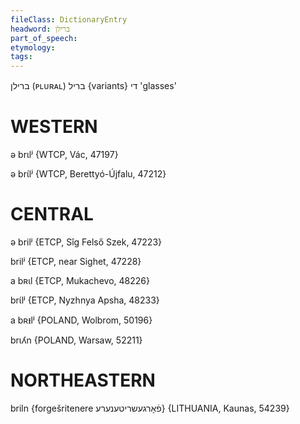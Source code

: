 ```yaml
---
fileClass: DictionaryEntry
headword: ברילן
part_of_speech: 
etymology: 
tags: 
---
```

ברילן
(ᴘʟᴜʀᴀʟ)
בריל {variants}
די
'glasses'

WESTERN
========

ə brɩlʲ {WTCP, Vác, 47197}

ə brɩ́lʲ {WTCP, Berettyó-Újfalu, 47212}

CENTRAL
========

ə brilʲ {ETCP, Sîg Felső Szek, 47223}

brilʲ {ETCP, near Sighet, 47228}

a bʀɩl {ETCP, Mukachevo, 48226}

brɩ́lʲ {ETCP, Nyzhnya Apsha, 48233}

a bʀᵻlʲ {POLAND, Wolbrom, 50196}

brɩʎn {POLAND, Warsaw, 52211}

NORTHEASTERN
==============

briln {forgešritenere פֿאָרגעשריטענערע} {LITHUANIA, Kaunas, 54239}